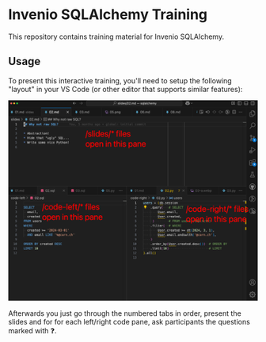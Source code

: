 # Invenio SQLAlchemy Training

This repository contains training material for Invenio SQLAlchemy.

## Usage

To present this interactive training, you'll need to setup the following "layout" in
your VS Code (or other editor that supports similar features):

![](./layout.png)

Afterwards you just go through the numbered tabs in order, present the slides and
for for each left/right code pane, ask participants the questions marked with ❓.
